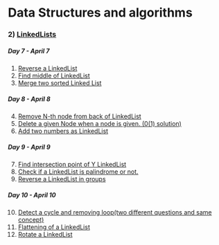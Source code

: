 # Data Structures and algorithms

### 2) [LinkedLists](https://github.com/Rani-dha/DSA/tree/master/2%20LinkedList)
##### Day 7 - April 7
1. [Reverse a LinkedList](https://github.com/Rani-dha/DSA/tree/master/2%20LinkedList/1%20Reverse%20%20a%20LinkedList)
2. [Find middle of LinkedList](https://github.com/Rani-dha/DSA/tree/master/2%20LinkedList/2%20Middle%20of%20the%20LinkedList)
3. [Merge two sorted Linked List](https://github.com/Rani-dha/DSA/tree/master/2%20LinkedList/3%20Merge%20two%20sorted%20LinkedList)

##### Day 8 - April 8
4. [Remove N-th node from back of LinkedList](https://github.com/Rani-dha/DSA/tree/master/2%20LinkedList/4%20Remove%20Nth%20node%20from%20the%20End%20of%20the%20LinkedList)
5. [Delete a given Node when a node is given. (0(1) solution)](https://github.com/Rani-dha/DSA/tree/master/2%20LinkedList/%20Delete%20the%20given%20node%20when%20the%20node%20is%20given)
6. [Add two numbers as LinkedList](https://github.com/Rani-dha/DSA/tree/master/2%20LinkedList/6%20Add%20two%20numbers%20in%20LinkedList)

##### Day 9 - April 9
7. [Find intersection point of Y LinkedList](https://github.com/Rani-dha/DSA/tree/master/2%20LinkedList/7%20Intersection%20of%20two%20LinkedLists)
8. [Check if a LinkedList is palindrome or not.]()
9. [Reverse a LinkedList in groups]()

##### Day 10 - April 10
10. [Detect a cycle and removing loop(two different questions and same concept)]()
11. [Flattening of a LinkedList]()
12. [Rotate a LinkedList](https://github.com/Rani-dha/DSA/tree/master/2%20LinkedList/12%20Rotate%20a%20LinkedList)
